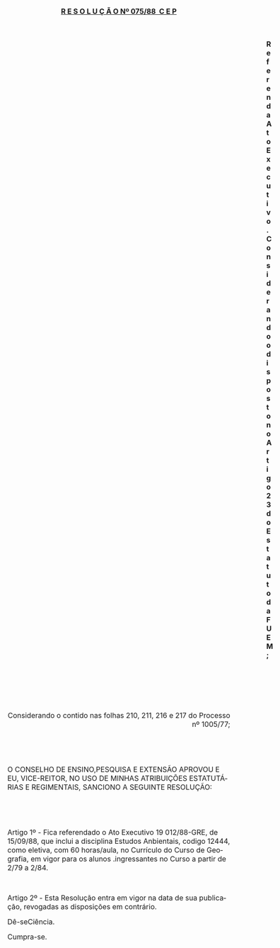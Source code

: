 <body lang=PT-BR style='tab-interval:36.0pt'>

<div class=Section1>

<p class=MsoNormal align=center style='text-align:center'><b style='mso-bidi-font-weight:
normal'><u><span style='font-size:12.0pt;mso-bidi-font-size:10.0pt;mso-no-proof:
yes'>R E S O L U Ç Ã O Nº 075/88  C E P<o:p></o:p></span></u></b></p>

<p class=MsoNormal><span style='font-size:12.0pt;mso-bidi-font-size:10.0pt;
mso-no-proof:yes'><o:p>&nbsp;</o:p></span></p>

<p class=MsoNormal style='margin-left:439.45pt'><b style='mso-bidi-font-weight:
normal'><span style='font-size:12.0pt;mso-bidi-font-size:10.0pt;mso-no-proof:
yes'>Referenda Ato Executivo. Considerando o disposto no Artigo 23 do Estatuto
da FUEM;<o:p></o:p></span></b></p>

<p class=MsoNormal><span style='font-size:12.0pt;mso-bidi-font-size:10.0pt;
mso-no-proof:yes'><o:p>&nbsp;</o:p></span></p>

<p class=MsoNormal><span style='font-size:12.0pt;mso-bidi-font-size:10.0pt;
mso-no-proof:yes'><o:p>&nbsp;</o:p></span></p>

<p class=MsoNormal><span style='font-size:12.0pt;mso-bidi-font-size:10.0pt;
mso-no-proof:yes'><o:p>&nbsp;</o:p></span></p>

<p class=MsoNormal align=right style='text-align:right'><span style='font-size:
12.0pt;mso-bidi-font-size:10.0pt;mso-no-proof:yes'>Considerando o contido nas
folhas 210, 211, 216 e 217 do Processo nº 1005/77;<o:p></o:p></span></p>

<p class=MsoNormal><span style='font-size:12.0pt;mso-bidi-font-size:10.0pt;
mso-no-proof:yes'><o:p>&nbsp;</o:p></span></p>

<p class=MsoNormal><span style='font-size:12.0pt;mso-bidi-font-size:10.0pt;
mso-no-proof:yes'><o:p>&nbsp;</o:p></span></p>

<p class=MsoNormal><span style='font-size:12.0pt;mso-bidi-font-size:10.0pt;
mso-no-proof:yes'>O CONSELHO DE ENSINO,PESQUISA E EXTENSÃO APROVOU E EU,
VICE-REITOR, NO USO DE MINHAS ATRIBUIÇÕES ESTATUTÁRIAS E REGIMENTAIS, SANCIONO
A SEGUINTE RESOLUÇÃO:<o:p></o:p></span></p>

<p class=MsoNormal><span style='font-size:12.0pt;mso-bidi-font-size:10.0pt;
mso-no-proof:yes'><o:p>&nbsp;</o:p></span></p>

<p class=MsoNormal><span style='font-size:12.0pt;mso-bidi-font-size:10.0pt;
mso-no-proof:yes'><o:p>&nbsp;</o:p></span></p>

<p class=MsoNormal><span style='font-size:12.0pt;mso-bidi-font-size:10.0pt;
mso-no-proof:yes'>Artigo 1º - Fica referendado o Ato Executivo 19 012/88-GRE,
de 15/09/88, que inclui a disciplina Estudos Anbientais, codigo 12444, como
eletiva, com 60 horas/aula, no Currículo do Curso de Geografia, em vigor para
os alunos .ingressantes no Curso a partir de 2/79 a 2/84.<o:p></o:p></span></p>

<p class=MsoNormal><span style='font-size:12.0pt;mso-bidi-font-size:10.0pt;
mso-no-proof:yes'><o:p>&nbsp;</o:p></span></p>

<p class=MsoNormal><span style='font-size:12.0pt;mso-bidi-font-size:10.0pt;
mso-no-proof:yes'>Artigo 2º - Esta Resolução entra em vigor na data de sua
publicação, revogadas as disposições em contrário.<o:p></o:p></span></p>

<p class=MsoNormal><span style='font-size:12.0pt;mso-bidi-font-size:10.0pt;
mso-no-proof:yes'>Dê-seCiência.<o:p></o:p></span></p>

<p class=MsoNormal><span style='font-size:12.0pt;mso-bidi-font-size:10.0pt;
mso-no-proof:yes'>Cumpra-se.<o:p></o:p></span></p>

</div>

</body>
